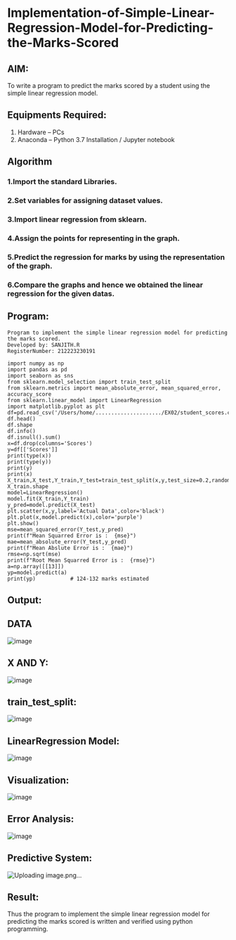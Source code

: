 # Implementation-of-Simple-Linear-Regression-Model-for-Predicting-the-Marks-Scored

## AIM:
To write a program to predict the marks scored by a student using the simple linear regression model.

## Equipments Required:
1. Hardware – PCs
2. Anaconda – Python 3.7 Installation / Jupyter notebook

## Algorithm
### 1.Import the standard Libraries.
### 2.Set variables for assigning dataset values.
### 3.Import linear regression from sklearn.
### 4.Assign the points for representing in the graph.
### 5.Predict the regression for marks by using the representation of the graph.
### 6.Compare the graphs and hence we obtained the linear regression for the given datas.

## Program:
```
Program to implement the simple linear regression model for predicting the marks scored.
Developed by: SANJITH.R
RegisterNumber: 212223230191 
```

```
import numpy as np
import pandas as pd
import seaborn as sns
from sklearn.model_selection import train_test_split
from sklearn.metrics import mean_absolute_error, mean_squared_error, accuracy_score
from sklearn.linear_model import LinearRegression
import matplotlib.pyplot as plt
df=pd.read_csv('/Users/home/...................../EX02/student_scores.csv')
df.head()
df.shape
df.info()
df.isnull().sum()
x=df.drop(columns='Scores')
y=df[['Scores']]
print(type(x))
print(type(y))
print(y)
print(x)
X_train,X_test,Y_train,Y_test=train_test_split(x,y,test_size=0.2,random_state=42)
X_train.shape
model=LinearRegression()
model.fit(X_train,Y_train)
y_pred=model.predict(X_test)
plt.scatter(x,y,label='Actual Data',color='black')
plt.plot(x,model.predict(x),color='purple')
plt.show()
mse=mean_squared_error(Y_test,y_pred)
print(f"Mean Squarred Error is :  {mse}")
mae=mean_absolute_error(Y_test,y_pred)
print(f"Mean Abslute Error is :  {mae}")
rmse=np.sqrt(mse)
print(f"Root Mean Squarred Error is :  {rmse}")
a=np.array([[13]])
yp=model.predict(a)
print(yp)           # 124-132 marks estimated
```

## Output:
## DATA
![image](https://github.com/user-attachments/assets/3d905aca-8e59-4762-ba5a-d8497036e169)

## X AND Y:
![image](https://github.com/user-attachments/assets/6f149ecc-d22d-45ce-a471-ed77d6cb6986)

## train_test_split:
![image](https://github.com/user-attachments/assets/43b52350-7746-4598-8e69-4517813f0ef2)

## LinearRegression Model:
![image](https://github.com/user-attachments/assets/f040dd7b-b425-43c0-9e78-e2765789f359)

## Visualization:
![image](https://github.com/user-attachments/assets/6c39aa81-2ecf-4646-809c-d3b2f34b4a8f)

## Error Analysis:
![image](https://github.com/user-attachments/assets/c025642c-aa20-4b36-a4e4-bc44ce1a22db)

## Predictive System:
![Uploading image.png…]()


## Result:
Thus the program to implement the simple linear regression model for predicting the marks scored is written and verified using python programming.
